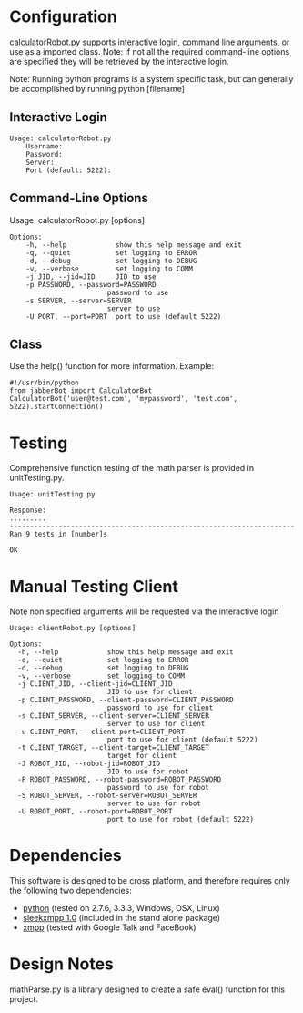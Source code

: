 # Configuration #
calculatorRobot.py supports interactive login, command line arguments, or use as a imported class. Note: if not all the required command-line options are specified they will be retrieved by the interactive login. 

Note: Running python programs is a system specific task, but can generally be accomplished by running python [filename]

## Interactive Login ##
    
    Usage: calculatorRobot.py
        Username: 
        Password: 
        Server: 
        Port (default: 5222): 

## Command-Line Options ##
Usage: calculatorRobot.py [options]

    Options:
        -h, --help            show this help message and exit
        -q, --quiet           set logging to ERROR
        -d, --debug           set logging to DEBUG
        -v, --verbose         set logging to COMM
        -j JID, --jid=JID     JID to use
        -p PASSWORD, --password=PASSWORD
                            password to use
        -s SERVER, --server=SERVER
                            server to use
        -U PORT, --port=PORT  port to use (default 5222)

## Class ##
Use the help() function for more information.
Example:

    #!/usr/bin/python
    from jabberBot import CalculatorBot
    CalculatorBot('user@test.com', 'mypassword', 'test.com', 5222).startConnection()

# Testing #
Comprehensive function testing of the math parser is provided in unitTesting.py.

    Usage: unitTesting.py 

    Response: 
    .........
    ----------------------------------------------------------------------
    Ran 9 tests in [number]s

    OK


# Manual Testing Client #
Note non specified arguments will be requested via the interactive login

    Usage: clientRobot.py [options]

    Options:
      -h, --help            show this help message and exit
      -q, --quiet           set logging to ERROR
      -d, --debug           set logging to DEBUG
      -v, --verbose         set logging to COMM
      -j CLIENT_JID, --client-jid=CLIENT_JID
                            JID to use for client
      -p CLIENT_PASSWORD, --client-password=CLIENT_PASSWORD
                            password to use for client
      -s CLIENT_SERVER, --client-server=CLIENT_SERVER
                            server to use for client
      -u CLIENT_PORT, --client-port=CLIENT_PORT
                            port to use for client (default 5222)
      -t CLIENT_TARGET, --client-target=CLIENT_TARGET
                            target for client
      -J ROBOT_JID, --robot-jid=ROBOT_JID
                            JID to use for robot
      -P ROBOT_PASSWORD, --robot-password=ROBOT_PASSWORD
                            password to use for robot
      -S ROBOT_SERVER, --robot-server=ROBOT_SERVER
                            server to use for robot
      -U ROBOT_PORT, --robot-port=ROBOT_PORT
                            port to use for robot (default 5222)

# Dependencies #
This software is designed to be cross platform, and therefore requires only the following two dependencies:

+ [python](http://python.org/) (tested on 2.7.6, 3.3.3, Windows, OSX, Linux)
+ [sleekxmpp 1.0](http://sleekxmpp.com) (included in the stand alone package)
+ [xmpp](http://xmpp.org/) (tested with Google Talk and FaceBook)

# Design Notes #
mathParse.py is a library designed to create a safe eval() function for this project.
